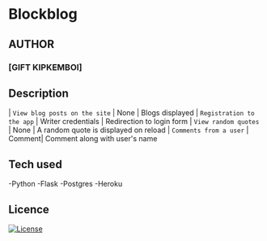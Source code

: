 # Blockblog

## AUTHOR
### [GIFT KIPKEMBOI]
## Description

| `View blog posts on the site` | None | Blogs displayed
| `Registration to the app` | Writer credentials |  Redirection to login form
| `View random quotes` | None |  A random quote is displayed on reload
| `Comments from a user` | Comment|  Comment along with user's name

## Tech used
  -Python
  -Flask
  -Postgres
  -Heroku



## Licence
 
 [![License](https://img.shields.io/packagist/l/loopline-systems/closeio-api-wrapper.svg)](http://opensource.org/licenses/MIT)
 
 
